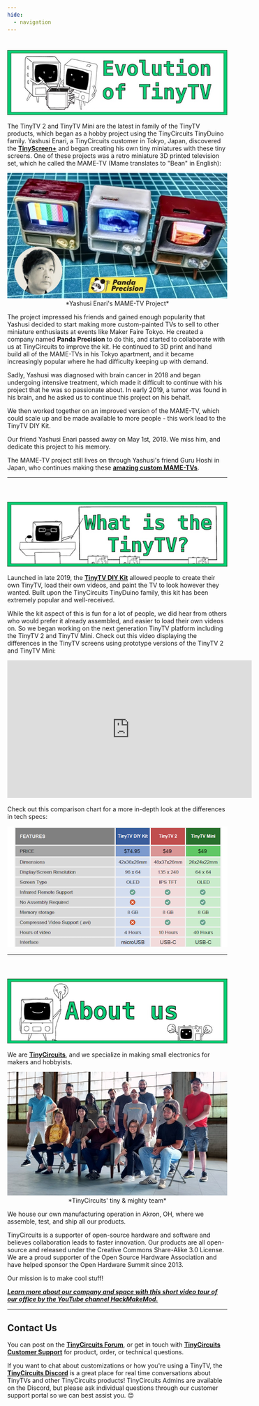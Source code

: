 ```yaml
---
hide:
  - navigation
---
```

# 

<center>
<img src="../images/banner-tinytv-evolution.jpg" alt="Evolution of TinyTV banner" />
</center>


The TinyTV 2 and TinyTV Mini are the latest in family of the TinyTV products, which began as a hobby project using the TinyCircuits TinyDuino family. Yashusi Enari, a TinyCircuits customer in Tokyo, Japan, discovered the <a href="https://tinycircuits.com/products/tinyscreenplus" target="_blank" alt="TinyScreen+ product page">**TinyScreen+**</a> and began creating his own tiny miniatures with these tiny screens. One of these projects was a retro miniature 3D printed television set, which he called the MAME-TV (Mame translates to "Bean" in English):




<center>
<img src="../images/panda-precision-tv.jpg" alt="Yashusi Enari's MAME-TV Project photos of three painted TVs" />
</center>
<center>*Yashusi Enari's MAME-TV Project*</center>

The project impressed his friends and gained enough popularity that Yashusi decided to start making more custom-painted TVs to sell to other miniature enthusiasts at events like Maker Faire Tokyo. He created a company named **Panda Precision** to do this, and started to collaborate with us at TinyCircuits to improve the kit.  He continued to 3D print and hand build all of the MAME-TVs in his Tokyo apartment, and it became increasingly popular where he had difficulty keeping up with demand.

Sadly, Yashusi was diagnosed with brain cancer in 2018 and began undergoing intensive treatment, which made it difficult to continue with his project that he was so passionate about.  In early 2019, a tumor was found in his brain, and he asked us to continue this project on his behalf. 

We then worked together on an improved version of the MAME-TV, which could scale up and be made available to more people - this work lead to the TinyTV DIY Kit.

Our friend Yashusi Enari passed away on May 1st, 2019. We miss him, and dedicate this project to his memory.

The MAME-TV project still lives on through Yashusi's friend Guru Hoshi in Japan, who continues making these <a href="https://g2hoshi.wixsite.com/mametv2 " target="_blank" alt="MAME-TV Website for custom hand painted miniature TVs">**amazing custom MAME-TVs**</a>.




---

<style>
  h4 {
    opacity: 0; 
  }
</style>


#### What is the TinyTV?

<center>
<img src="../images/Banner-what-is-tinytv.jpg" alt="TinyTV Banner image of a TinyTV 2 teaching TinyTV Minis in a classroom setting" />
</center>

Launched in late 2019, the <a href="https://tinycircuits.com/products/tinytv-diy-kit" target="_blank" alt="TinyTV DIY Kit product page">**TinyTV DIY Kit**</a> allowed people to create their own TinyTV, load their own videos, and paint the TV to look however they wanted. Built upon the TinyCircuits TinyDuino family, this kit has been extremely popular and well-received. 

While the kit aspect of this is fun for a lot of people, we did hear from others who would prefer it already assembled, and easier to load their own videos on. So we began working on the next generation TinyTV platform including the TinyTV 2 and TinyTV Mini. Check out this video displaying the differences in the TinyTV screens using prototype versions of the TinyTV 2 and TinyTV Mini:

<center>
<iframe width="560" height="315" src="https://www.youtube.com/embed/1S8InR9V6xU" title="YouTube video player" frameborder="0" allow="accelerometer; autoplay; clipboard-write; encrypted-media; gyroscope; picture-in-picture; web-share" allowfullscreen></iframe></center>

Check out this comparison chart for a more in-depth look at the differences in tech specs:

<center>
<img src="../images/tinytv-comparison-chart.jpg" alt="Comparison of TinyCircuits TinyTVs including TinyTV DIY Kit, TinyTV 2, and TinyTV Mini" />
</center>

---

#### About Us

<center>
<img src="../images/banner-about-us.jpg" alt="TinyTV Team TinyCircuits about us graphic" />
</center>



We are <a href="https://tinycircuits.com/" target="_blank" alt="TinyCircuits homepage">**TinyCircuits**</a>, and we specialize in making small electronics for makers and hobbyists. 

<center>
<img src="../images/team.jpg" alt="TinyCircuits group photo" />
</center>
<center>
*TinyCircuits' tiny & mighty team*
</center>


We house our own manufacturing operation in Akron, OH, where we assemble, test, and ship all our products. 

TinyCircuits is a supporter of open-source hardware and software and believes collaboration leads to faster innovation. Our products are all open-source and released under the Creative Commons Share-Alike 3.0 License. We are a proud supporter of the Open Source Hardware Association and have helped sponsor the Open Hardware Summit since 2013.

Our mission is to make cool stuff!

<a href="https://www.youtube.com/watch?v=-kd26o7dds8" target="_blank" alt="TinyCircuits Thumby Article Blog"><b>*Learn more about our company and space with this short video tour of our office by the YouTube channel HackMakeMod.*</b></a>

----

## Contact Us

You can post on the <a href="http://forum.tinycircuits.com/" target="_blank" alt="Tinycircuits forum">**TinyCircuits Forum**</a>, or get in touch with <a href="https://tinycircuits.com/pages/contact-us" target="_blank" alt="Send a message to tinycircuits support on this page">**TinyCircuits Customer Support**</a> for product, order, or technical questions.

If you want to chat about customizations or how you're using a TinyTV, the <a href="https://discord.gg/vzf3wQXVvm" target="_blank" alt="Tinycircuits Discord">**TinyCircuits Discord**</a> is a great place for real time conversations about TinyTVs and other TinyCircuits products! TinyCircuits Admins are available on the Discord, but please ask individual questions through our customer support portal so we can best assist you. 😊


